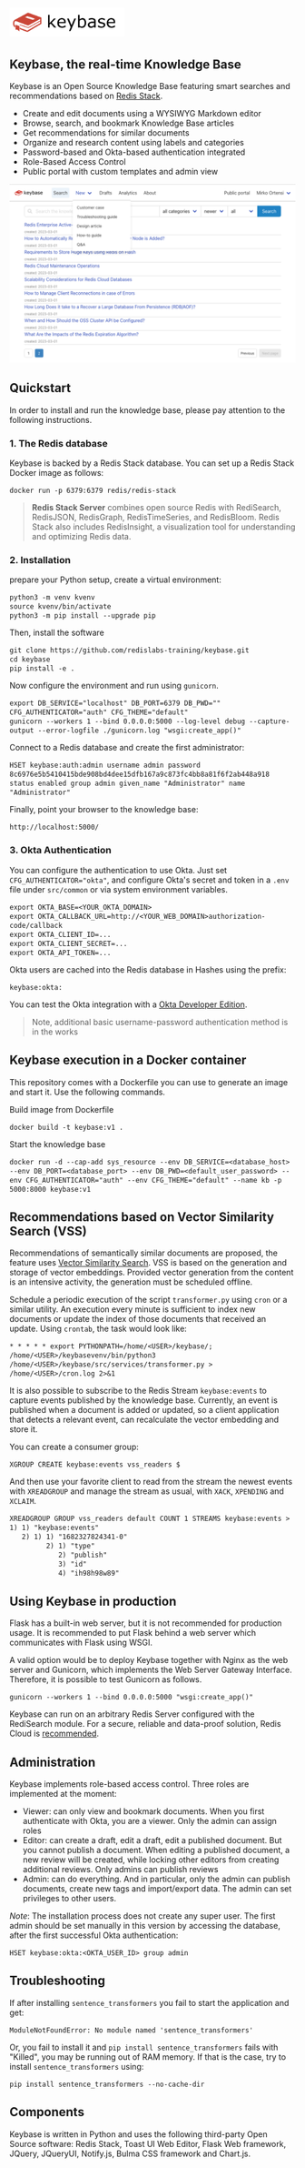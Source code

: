 # <img src="src/static/images/keybase.png" height="50px">

## Keybase, the real-time Knowledge Base

Keybase is an Open Source Knowledge Base featuring smart searches and recommendations based on [Redis Stack](https://redis.io/docs/stack/about/).

- Create and edit documents using a WYSIWYG Markdown editor
- Browse, search, and bookmark Knowledge Base articles
- Get recommendations for similar documents
- Organize and research content using labels and categories
- Password-based and Okta-based authentication integrated
- Role-Based Access Control
- Public portal with custom templates and admin view

<img src="src/static/images/keybase-screenshot.png">


## Quickstart

In order to install and run the knowledge base, please pay attention to the following instructions.

### 1. The Redis database

Keybase is backed by a Redis Stack database. You can set up a Redis Stack Docker image as follows:

```
docker run -p 6379:6379 redis/redis-stack
```

> **Redis Stack Server** combines open source Redis with RediSearch, RedisJSON, RedisGraph, RedisTimeSeries, and RedisBloom. Redis Stack also includes RedisInsight, a visualization tool for understanding and optimizing Redis data.

### 2. Installation

prepare your Python setup, create a virtual environment:

```
python3 -m venv kvenv
source kvenv/bin/activate
python3 -m pip install --upgrade pip
```

Then, install the software

```
git clone https://github.com/redislabs-training/keybase.git
cd keybase
pip install -e .
```

Now configure the environment and run using `gunicorn`. 

```commandline
export DB_SERVICE="localhost" DB_PORT=6379 DB_PWD="" CFG_AUTHENTICATOR="auth" CFG_THEME="default"
gunicorn --workers 1 --bind 0.0.0.0:5000 --log-level debug --capture-output --error-logfile ./gunicorn.log "wsgi:create_app()"
```

Connect to a Redis database and create the first administrator:

```commandline
HSET keybase:auth:admin username admin password 8c6976e5b5410415bde908bd4dee15dfb167a9c873fc4bb8a81f6f2ab448a918 status enabled group admin given_name "Administrator" name "Administrator"
```

Finally, point your browser to the knowledge base:

```commandline
http://localhost:5000/
```

### 3. Okta Authentication

You can configure the authentication to use Okta. Just set `CFG_AUTHENTICATOR="okta"`, and configure Okta's secret and token in a `.env` file under `src/common` or via system environment variables.

```commandline
export OKTA_BASE=<YOUR_OKTA_DOMAIN>
export OKTA_CALLBACK_URL=http://<YOUR_WEB_DOMAIN>authorization-code/callback
export OKTA_CLIENT_ID=...
export OKTA_CLIENT_SECRET=...
export OKTA_API_TOKEN=...
```

Okta users are cached into the Redis database in Hashes using the prefix:

```
keybase:okta:
```

You can test the Okta integration with a [Okta Developer Edition](https://developer.okta.com/signup/).

> Note, additional basic username-password authentication method is in the works


## Keybase execution in a Docker container

This repository comes with a Dockerfile you can use to generate an image and start it. Use the following commands.

Build image from Dockerfile

```
docker build -t keybase:v1 .
```

Start the knowledge base

```commandline
docker run -d --cap-add sys_resource --env DB_SERVICE=<database_host> --env DB_PORT=<database_port> --env DB_PWD=<default_user_password> --env CFG_AUTHENTICATOR="auth" --env CFG_THEME="default" --name kb -p 5000:8000 keybase:v1
```


## Recommendations based on Vector Similarity Search (VSS)

Recommendations of semantically similar documents are proposed, the feature uses [Vector Similarity Search](https://redis.io/docs/stack/search/reference/vectors/). 
VSS is based on the generation and storage of vector embeddings. Provided vector generation from the content is an intensive activity, the generation must be scheduled offline. 

Schedule a periodic execution of the script `transformer.py` using `cron` or a similar utility. An execution every minute is sufficient to index new documents or update the index of those documents that received an update. 
Using `crontab`, the task would look like:

```
* * * * * export PYTHONPATH=/home/<USER>/keybase/; /home/<USER>/keybasevenv/bin/python3 /home/<USER>/keybase/src/services/transformer.py > /home/<USER>/cron.log 2>&1
```

It is also possible to subscribe to the Redis Stream `keybase:events` to capture events published by the knowledge base.
Currently, an event is published when a document is added or updated, so a client application that detects a relevant event, can recalculate the vector embedding and store it.

You can create a consumer group:

```commandline
XGROUP CREATE keybase:events vss_readers $
```

And then use your favorite client to read from the stream the newest events with `XREADGROUP` and manage the stream as usual, with `XACK`, `XPENDING` and `XCLAIM`.

```commandline
XREADGROUP GROUP vss_readers default COUNT 1 STREAMS keybase:events >
1) 1) "keybase:events"
   2) 1) 1) "1682327824341-0"
         2) 1) "type"
            2) "publish"
            3) "id"
            4) "ih98h98w89"
```

## Using Keybase in production

Flask has a built-in web server, but it is not recommended for production usage. It is recommended to put Flask behind a web server which communicates with Flask using WSGI. 

A valid option would be to deploy Keybase together with Nginx as the web server and Gunicorn, which implements the Web Server Gateway Interface. Therefore, it is possible to test Gunicorn as follows. 

```
gunicorn --workers 1 --bind 0.0.0.0:5000 "wsgi:create_app()"
```

Keybase can run on an arbitrary Redis Server configured with the RediSearch module. For a secure, reliable and data-proof solution, Redis Cloud is [recommended](https://redis.com/redis-enterprise-cloud/overview/).


## Administration

Keybase implements role-based access control. Three roles are implemented at the moment:

- Viewer: can only view and bookmark documents. When you first authenticate with Okta, you are a viewer. Only the admin can assign roles
- Editor: can create a draft, edit a draft, edit a published document. But you cannot publish a document. When editing a published document, a new review will be created, while locking other editors from creating additional reviews. Only admins can publish reviews
- Admin: can do everything. And in particular, only the admin can publish documents, create new tags and import/export data. The admin can set privileges to other users.

*Note*: The installation process does not create any super user. The first admin should be set manually in this version by accessing the database, after the first successful Okta authentication:
  
```
HSET keybase:okta:<OKTA_USER_ID> group admin
```


## Troubleshooting

If after installing `sentence_transformers` you fail to start the application and get:

```
ModuleNotFoundError: No module named 'sentence_transformers'
```

Or, you fail to install it and `pip install sentence_transformers` fails with "Killed", you may be running out of RAM memory. If that is the case, try to install `sentence_transformers` using:

```
pip install sentence_transformers --no-cache-dir
```

## Components
Keybase is written in Python and uses the following third-party Open Source software: Redis Stack, Toast UI Web Editor, Flask Web framework, JQuery, JQueryUI, Notify.js, Bulma CSS framework and Chart.js.

